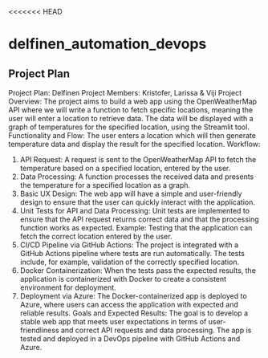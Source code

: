 <<<<<<< HEAD
# delfinen_automation_devops

## Project Plan

Project Plan: Delfinen
Project Members: Kristofer, Larissa & Viji
Project Overview:
The project aims to build a web app using the OpenWeatherMap API where we will write a function to fetch specific locations, meaning the user will enter a location to retrieve data. The data will be displayed with a graph of temperatures for the specified location, using the Streamlit tool.
Functionality and Flow:
The user enters a location which will then generate temperature data and display the result for the specified location.
Workflow:
1. API Request:
A request is sent to the OpenWeatherMap API to fetch the temperature based on a specified location, entered by the user.
2. Data Processing:
A function processes the received data and presents the temperature for a specified location as a graph.
3. Basic UX Design:
The web app will have a simple and user-friendly design to ensure that the user can quickly interact with the application.
4. Unit Tests for API and Data Processing:
Unit tests are implemented to ensure that the API request returns correct data and that the processing function works as expected. Example: Testing that the application can fetch the correct location entered by the user.
5. CI/CD Pipeline via GitHub Actions:
The project is integrated with a GitHub Actions pipeline where tests are run automatically. The tests include, for example, validation of the correctly specified location.
6. Docker Containerization:
When the tests pass the expected results, the application is containerized with Docker to create a consistent environment for deployment.
7. Deployment via Azure:
The Docker-containerized app is deployed to Azure, where users can access the application with expected and reliable results.
Goals and Expected Results:
The goal is to develop a stable web app that meets user expectations in terms of user-friendliness and correct API requests and data processing. The app is tested and deployed in a DevOps pipeline with GitHub Actions and Azure.